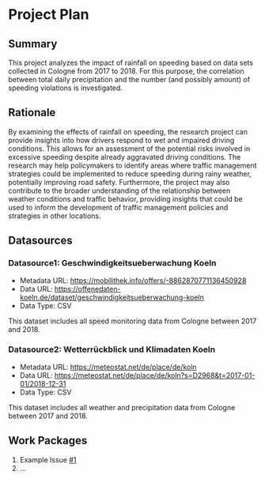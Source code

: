 # Project Plan

## Summary

<!-- Describe your data science project in max. 5 sentences. -->
This project analyzes the impact of rainfall on speeding based on data sets collected in Cologne from 2017 to 2018. For this purpose, the correlation between total daily precipitation and the number (and possibly amount) of speeding violations is investigated.

## Rationale

<!-- Outline the impact of the analysis, e.g. which pains it solves. -->
By examining the effects of rainfall on speeding, the research project can provide insights into how drivers respond to wet and impaired driving conditions. This allows for an assessment of the potential risks involved in excessive speeding despite already aggravated driving conditions. The research may help policymakers to identify areas where traffic management strategies could be implemented to reduce speeding during rainy weather, potentially improving road safety. Furthermore, the project may also contribute to the broader understanding of the relationship between weather conditions and traffic behavior, providing insights that could be used to inform the development of traffic management policies and strategies in other locations.

## Datasources

<!-- Describe each datasources you plan to use in a section. Use the prefic "DatasourceX" where X is the id of the datasource. -->

### Datasource1: Geschwindigkeitsueberwachung Koeln
* Metadata URL: https://mobilithek.info/offers/-8862870771136450928
* Data URL: https://offenedaten-koeln.de/dataset/geschwindigkeitsueberwachung-koeln
* Data Type: CSV

This dataset includes all speed monitoring data from Cologne between 2017 and 2018.

### Datasource2: Wetterrückblick und Klimadaten Koeln
* Metadata URL: https://meteostat.net/de/place/de/koln
* Data URL: https://meteostat.net/de/place/de/koln?s=D2968&t=2017-01-01/2018-12-31
* Data Type: CSV

This dataset includes all weather and precipitation data from Cologne between 2017 and 2018.

## Work Packages

<!-- List of work packages ordered sequentially, each pointing to an issue with more details. -->

1. Example Issue [#1][i1]
2. ...

[i1]: https://github.com/jvalue/2023-amse-template/issues/1
